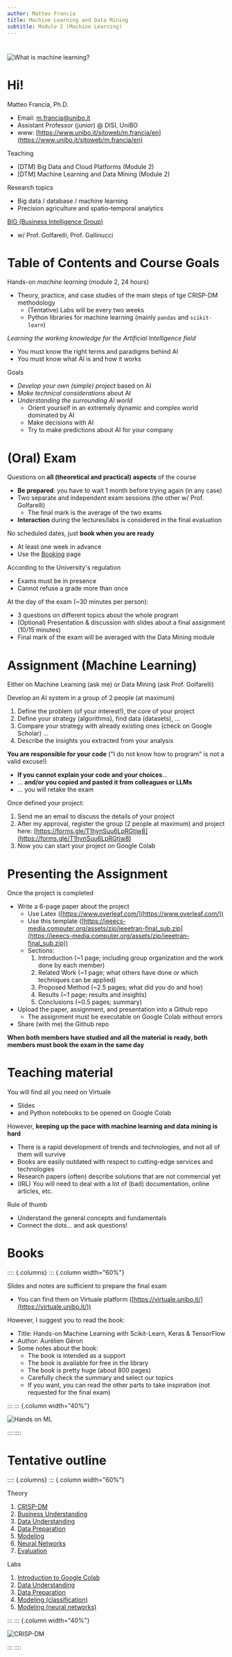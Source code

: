 ```yaml
---
author: Matteo Francia
title: Machine Learning and Data Mining
subtitle: Module 2 (Machine Learning)
---
```


#

![What is machine learning?](https://imgs.xkcd.com/comics/machine_learning.png)

# Hi!

Matteo Francia, Ph.D.

- Email: m.francia@unibo.it
- Assistant Professor (junior) @ DISI, UniBO
- www: [https://www.unibo.it/sitoweb/m.francia/en](https://www.unibo.it/sitoweb/m.francia/en)

Teaching

- [DTM] Big Data and Cloud Platforms (Module 2)
- [DTM] Machine Learning and Data Mining (Module 2)

Research topics

- Big data / database / machine learning
- Precision agriculture and spatio-temporal analytics

[BIG (Business Intelligence Group)](https://big.csr.unibo.it/)

- w/ Prof. Golfarelli, Prof. Gallinucci

# Table of Contents and Course Goals

Hands-on *machine learning* (module 2, 24 hours)

- Theory, practice, and case studies of the main steps of tge CRISP-DM methodology
  - (Tentative) Labs will be every two weeks
  - Python libraries for machine learning (mainly `pandas` and `scikit-learn`)

*Learning the working knowledge for the Artificial Intelligence field*

- You must know the right terms and paradigms behind AI
- You must know what AI is and how it works

Goals

- *Develop your own (simple) project* based on AI
- *Make technical considerations* about AI
- *Understanding the surrounding AI world*
  - Orient yourself in an extremely dynamic and complex world dominated by AI
  - Make decisions with AI
  - Try to make predictions about AI for your company

# (Oral) Exam

Questions on **all (theoretical and practical) aspects** of the course

- **Be prepared**: you have to wait 1 month before trying again (in any case)
- Two separate and independent exam sessions (the other w/ Prof. Golfarelli)
  - The final mark is the average of the two exams
- **Interaction** during the lectures/labs is considered in the final evaluation

No scheduled dates, just **book when you are ready**

- At least one week in advance
- Use the [Booking](https://outlook.office365.com/owa/calendar/DTMMachineLearningModule@live.unibo.it/bookings/s/VXKOGV3sS02dofzMZtOpHQ2) page

According to the University's regulation

- Exams must be in presence
- Cannot refuse a grade more than once

At the day of the exam (~30 minutes per person):

- 3 questions on different topics about the whole program
- (Optional) Presentation & discussion with slides about a final assignment (10/15 minutes)
- Final mark of the exam will be averaged with the Data Mining module

# Assignment (Machine Learning)

Either on Machine Learning (ask me) or Data Mining (ask Prof. Golfarelli)

Develop an AI system in a group of 2 people (at maximum)

1. Define the problem (of your interest!), the core of your project
1. Define your strategy (algorithms), find data (datasets), ...
1. Compare your strategy with already existing ones (check on Google Scholar) ...
1. Describe the insights you extracted from your analysis

**You are responsible for your code** ("I do not know how to program" is not a valid excuse!)

- **If you cannot explain your code and your choices**...
- ... **and/or you copied and pasted it from colleagues or LLMs**
- ... you will retake the exam

Once defined your project:

1. Send me an email to discuss the details of your project
1. After my approval, register the group (2 people at maximum) and project here: [https://forms.gle/T1hynSuu6LpRGtjw8](https://forms.gle/T1hynSuu6LpRGtjw8)
1. Now you can start your project on Google Colab

# Presenting the Assignment

Once the project is completed

- Write a 6-page paper about the project
  - Use Latex ([https://www.overleaf.com/](https://www.overleaf.com/))
  - Use this template ([https://ieeecs-media.computer.org/assets/zip/ieeetran-final_sub.zip](https://ieeecs-media.computer.org/assets/zip/ieeetran-final_sub.zip))
  - Sections:
    1. Introduction (~1 page; including group organization and the work done by each member)
    2. Related Work (~1 page; what others have done or which techniques can be applied)
    3. Proposed Method (~2.5 pages; what did you do and how)
    4. Results (~1 page; results and insights)
    5. Conclusions (~0.5 pages; summary)
- Upload the paper, assignment, and presentation into a Github repo
  - The assignment must be executable on Google Colab without errors
- Share (with me) the Github repo

**When both members have studied and all the material is ready, both members must book the exam in the same day**


# Teaching material

You will find all you need on Virtuale

- Slides
- and Python notebooks to be opened on Google Colab

However, **keeping up the pace with machine learning and data mining is hard**

- There is a rapid development of trends and technologies, and not all of them will survive
- Books are easily outdated with respect to cutting-edge services and technologies
- Research papers (often) describe solutions that are not commercial yet
- (IRL) You will need to deal with a lot of (bad) documentation, online articles, etc.

Rule of thumb

- Understand the general concepts and fundamentals
- Connect the dots... and ask questions!

# Books

:::: {.columns}
::: {.column width="60%"}

Slides and notes are sufficient to prepare the final exam

- You can find them on Virtuale platform ([https://virtuale.unibo.it/](https://virtuale.unibo.it/))

However, I suggest you to read the book:

- Title: Hands-on Machine Learning with Scikit-Learn, Keras & TensorFlow
- Author: Aurélien Géron
- Some notes about the book:
  - The book is intended as a support
  - The book is available for free in the library
  - The book is pretty huge (about 800 pages)
  - Carefully check the summary and select our topics
  - If you want, you can read the other parts to take inspiration (not requested for the final exam)

:::
::: {.column width="40%"}

![Hands on ML](https://learning.oreilly.com/library/cover/9781492032632/250w/)

:::
::::

# Tentative outline

:::: {.columns}
::: {.column width="60%"}

Theory

1. [CRISP-DM](https://w4bo.github.io/AA2425-unibo-mldm/01-crispdm)
1. [Business Understanding](https://w4bo.github.io/AA2425-unibo-mldm/02-businessunderstanding)
1. [Data Understanding](https://w4bo.github.io/AA2425-unibo-mldm/03-dataunderstanding)
1. [Data Preparation](https://w4bo.github.io/AA2425-unibo-mldm/04-datapreparation)
1. [Modeling](https://w4bo.github.io/AA2425-unibo-mldm/05-modeling)
1. [Neural Networks](https://w4bo.github.io/AA2425-unibo-mldm/06-neuralnetworks)
1. [Evaluation](https://w4bo.github.io/AA2425-unibo-mldm/06-evaluation)

Labs

1. [Introduction to Google Colab](https://w4bo.github.io/AA2425-unibo-mldm/lab-00-introduction)
1. [Data Understanding](https://w4bo.github.io/AA2425-unibo-mldm/lab-01-dataunderstanding)
1. [Data Preparation](https://w4bo.github.io/AA2425-unibo-mldm/lab-02-datapreparation)
1. [Modeling (classification)](https://w4bo.github.io/AA2425-unibo-mldm/lab-03-classification)
1. [Modeling (neural networks)](https://w4bo.github.io/AA2425-unibo-mldm/lab-04-neuralnetworks)

:::
::: {.column width="40%"}

![CRISP-DM](./img/crispdm.png)

:::
::::